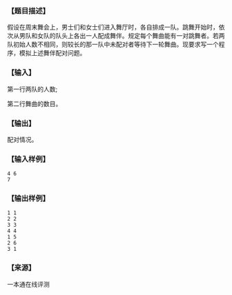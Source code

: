 ### 【题目描述】

假设在周末舞会上，男士们和女士们进入舞厅时，各自排成一队。跳舞开始时，依次从男队和女队的队头上各出一人配成舞伴。规定每个舞曲能有一对跳舞者。若两队初始人数不相同，则较长的那一队中未配对者等待下一轮舞曲。现要求写一个程序，模拟上述舞伴配对问题。

### 【输入】

第一行两队的人数;

第二行舞曲的数目。

### 【输出】

配对情况。

### 【输入样例】

```
4 6
7
```

### 【输出样例】

```
1 1
2 2
3 3
4 4
1 5
2 6
3 1
```


 ### 【来源】

 一本通在线评测 